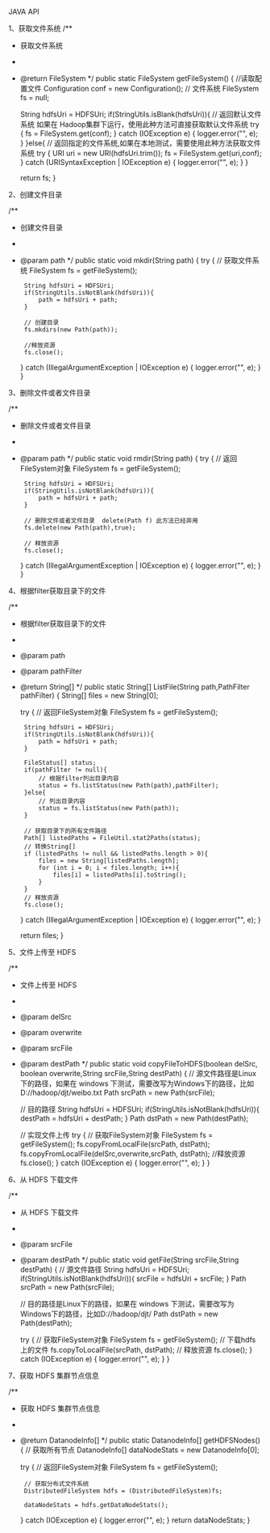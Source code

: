 JAVA API

1、获取文件系统
/**
 * 获取文件系统
 * 
 * @return FileSystem
 */
public static FileSystem getFileSystem() {
    //读取配置文件
    Configuration conf = new Configuration();
    // 文件系统
    FileSystem fs = null;
    
    String hdfsUri = HDFSUri;
    if(StringUtils.isBlank(hdfsUri)){
        // 返回默认文件系统  如果在 Hadoop集群下运行，使用此种方法可直接获取默认文件系统
        try {
            fs = FileSystem.get(conf);
        } catch (IOException e) {
            logger.error("", e);
        }
    }else{
        // 返回指定的文件系统,如果在本地测试，需要使用此种方法获取文件系统
        try {
            URI uri = new URI(hdfsUri.trim());
            fs = FileSystem.get(uri,conf);
        } catch (URISyntaxException | IOException e) {
            logger.error("", e);
        }
    }
        
    return fs;
}

2、创建文件目录

/**
 * 创建文件目录
 * 
 * @param path
 */
public static void mkdir(String path) {
    try {
        // 获取文件系统
        FileSystem fs = getFileSystem();
        
        String hdfsUri = HDFSUri;
        if(StringUtils.isNotBlank(hdfsUri)){
            path = hdfsUri + path;
        }
        
        // 创建目录
        fs.mkdirs(new Path(path));
        
        //释放资源
        fs.close();
    } catch (IllegalArgumentException | IOException e) {
        logger.error("", e);
    }
}

3、删除文件或者文件目录

/**
 * 删除文件或者文件目录
 * 
 * @param path
 */
public static void rmdir(String path) {
    try {
        // 返回FileSystem对象
        FileSystem fs = getFileSystem();
        
        String hdfsUri = HDFSUri;
        if(StringUtils.isNotBlank(hdfsUri)){
            path = hdfsUri + path;
        }
        
        // 删除文件或者文件目录  delete(Path f) 此方法已经弃用
        fs.delete(new Path(path),true);
        
        // 释放资源
        fs.close();
    } catch (IllegalArgumentException | IOException e) {
        logger.error("", e);
    }
}

4、根据filter获取目录下的文件

/**
 * 根据filter获取目录下的文件
 * 
 * @param path
 * @param pathFilter
 * @return String[]
 */
public static String[] ListFile(String path,PathFilter pathFilter) {
    String[] files = new String[0];
    
    try {
        // 返回FileSystem对象
        FileSystem fs = getFileSystem();
        
        String hdfsUri = HDFSUri;
        if(StringUtils.isNotBlank(hdfsUri)){
            path = hdfsUri + path;
        }
        
        FileStatus[] status;
        if(pathFilter != null){
            // 根据filter列出目录内容
            status = fs.listStatus(new Path(path),pathFilter);
        }else{
            // 列出目录内容
            status = fs.listStatus(new Path(path));
        }
        
        // 获取目录下的所有文件路径
        Path[] listedPaths = FileUtil.stat2Paths(status);
        // 转换String[]
        if (listedPaths != null && listedPaths.length > 0){
            files = new String[listedPaths.length];
            for (int i = 0; i < files.length; i++){
                files[i] = listedPaths[i].toString();
            }
        }
        // 释放资源
        fs.close();
    } catch (IllegalArgumentException | IOException e) {
        logger.error("", e);
    }
    
    return files;
}

5、文件上传至 HDFS

/**
 * 文件上传至 HDFS
 * 
 * @param delSrc
 * @param overwrite
 * @param srcFile
 * @param destPath
 */
public static void copyFileToHDFS(boolean delSrc, boolean overwrite,String srcFile,String destPath) {
    // 源文件路径是Linux下的路径，如果在 windows 下测试，需要改写为Windows下的路径，比如D://hadoop/djt/weibo.txt
    Path srcPath = new Path(srcFile);
    
    // 目的路径
    String hdfsUri = HDFSUri;
    if(StringUtils.isNotBlank(hdfsUri)){
        destPath = hdfsUri + destPath;
    }
    Path dstPath = new Path(destPath);
    
    // 实现文件上传
    try {
        // 获取FileSystem对象
        FileSystem fs = getFileSystem();
        fs.copyFromLocalFile(srcPath, dstPath);
        fs.copyFromLocalFile(delSrc,overwrite,srcPath, dstPath);
        //释放资源
        fs.close();
    } catch (IOException e) {
        logger.error("", e);
    }
}

6、从 HDFS 下载文件

/**
 * 从 HDFS 下载文件
 * 
 * @param srcFile
 * @param destPath
 */
public static void getFile(String srcFile,String destPath) {
    // 源文件路径
    String hdfsUri = HDFSUri;
    if(StringUtils.isNotBlank(hdfsUri)){
        srcFile = hdfsUri + srcFile;
    }
    Path srcPath = new Path(srcFile);
    
    // 目的路径是Linux下的路径，如果在 windows 下测试，需要改写为Windows下的路径，比如D://hadoop/djt/
    Path dstPath = new Path(destPath);
    
    try {
        // 获取FileSystem对象
        FileSystem fs = getFileSystem();
        // 下载hdfs上的文件
        fs.copyToLocalFile(srcPath, dstPath);
        // 释放资源
        fs.close();
    } catch (IOException e) {
        logger.error("", e);
    }
}

7、获取 HDFS 集群节点信息

/**
 * 获取 HDFS 集群节点信息
 * 
 * @return DatanodeInfo[]
 */
public static DatanodeInfo[] getHDFSNodes() {
    // 获取所有节点
    DatanodeInfo[] dataNodeStats = new DatanodeInfo[0];
    
    try {
        // 返回FileSystem对象
        FileSystem fs = getFileSystem();
        
        // 获取分布式文件系统
        DistributedFileSystem hdfs = (DistributedFileSystem)fs;
        
        dataNodeStats = hdfs.getDataNodeStats();
    } catch (IOException e) {
        logger.error("", e);
    }
    return dataNodeStats;
}
